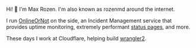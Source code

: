 <div>
 <p>
    Hi!
    <span role="img" aria-label="Waving-hand emoji">👋</span>
    I'm Max Rozen. I'm also known as rozenmd around the internet.
  </p>
  <p>
    I run <a href="https://onlineornot.com">OnlineOrNot</a> on the side, an
    Incident Management service that provides uptime monitoring, extremely
    performant
    <a
      href="https://onlineornot.com/status-pages"
      target="_blank"
      rel="noopener noreferer"
      >status pages</a
    >, and more.
  </p>
  <p>
    These days I work at Cloudflare, helping build
    <a href="https://github.com/cloudflare/wrangler2">wrangler2</a>.
  </p>
</div>
